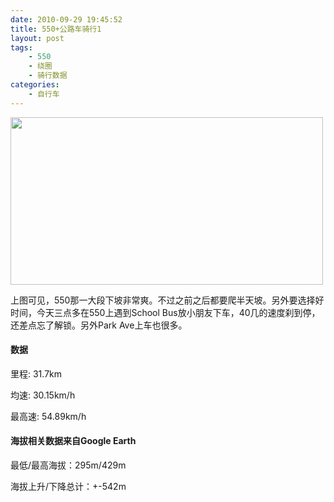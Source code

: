 ```yaml
---
date: 2010-09-29 19:45:52
title: 550+公路车骑行1
layout: post
tags:
    - 550
    - 绕圈
    - 骑行数据
categories:
    - 自行车
---
```

<a href="http://picasaweb.google.com/lh/photo/wLnqiQeycc47T8fZOip5UA?feat=directlink"><img class="aligncenter size-full wp-image-4012" title="GoogleEarth_Image" src="http://ztpala.com/wp-content/uploads/2010/09/GoogleEarth_Image1.jpg" alt="" width="500" height="268" /></a>

上图可见，550那一大段下坡非常爽。不过之前之后都要爬半天坡。另外要选择好时间，今天三点多在550上遇到School Bus放小朋友下车，40几的速度刹到停，还差点忘了解锁。另外Park Ave上车也很多。
<h4>数据</h4>
里程: 31.7km

均速: 30.15km/h

最高速: 54.89km/h
<h4>海拔相关数据来自Google Earth</h4>
最低/最高海拔：295m/429m

海拔上升/下降总计：+-542m